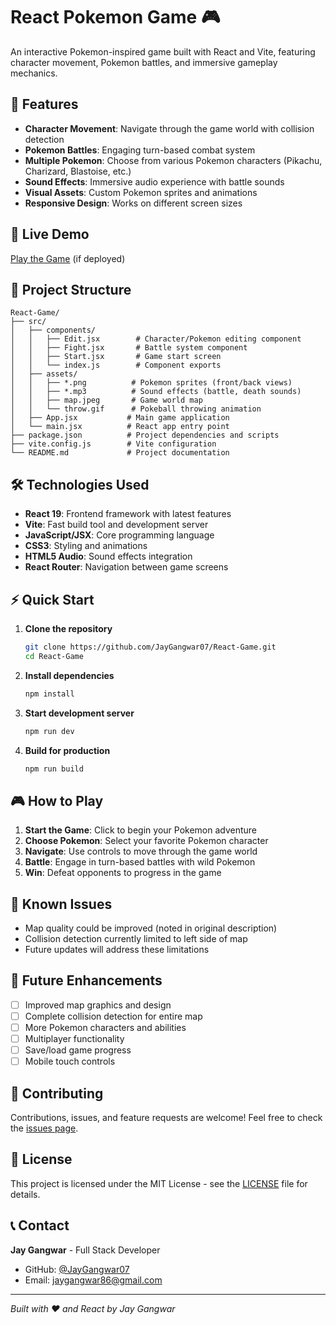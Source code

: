 # React Pokemon Game 🎮

An interactive Pokemon-inspired game built with React and Vite, featuring character movement, Pokemon battles, and immersive gameplay mechanics.

## 🌟 Features

- **Character Movement**: Navigate through the game world with collision detection
- **Pokemon Battles**: Engaging turn-based combat system
- **Multiple Pokemon**: Choose from various Pokemon characters (Pikachu, Charizard, Blastoise, etc.)
- **Sound Effects**: Immersive audio experience with battle sounds
- **Visual Assets**: Custom Pokemon sprites and animations
- **Responsive Design**: Works on different screen sizes

## 🚀 Live Demo

[Play the Game](https://jaygangwar07.github.io/React-Game/) (if deployed)

## 📁 Project Structure

```
React-Game/
├── src/
│   ├── components/
│   │   ├── Edit.jsx        # Character/Pokemon editing component
│   │   ├── Fight.jsx       # Battle system component
│   │   ├── Start.jsx       # Game start screen
│   │   └── index.js        # Component exports
│   ├── assets/
│   │   ├── *.png          # Pokemon sprites (front/back views)
│   │   ├── *.mp3          # Sound effects (battle, death sounds)
│   │   ├── map.jpeg       # Game world map
│   │   └── throw.gif      # Pokeball throwing animation
│   ├── App.jsx           # Main game application
│   └── main.jsx          # React app entry point
├── package.json          # Project dependencies and scripts
├── vite.config.js        # Vite configuration
└── README.md             # Project documentation
```

## 🛠️ Technologies Used

- **React 19**: Frontend framework with latest features
- **Vite**: Fast build tool and development server
- **JavaScript/JSX**: Core programming language
- **CSS3**: Styling and animations
- **HTML5 Audio**: Sound effects integration
- **React Router**: Navigation between game screens

## ⚡ Quick Start

1. **Clone the repository**
   ```bash
   git clone https://github.com/JayGangwar07/React-Game.git
   cd React-Game
   ```

2. **Install dependencies**
   ```bash
   npm install
   ```

3. **Start development server**
   ```bash
   npm run dev
   ```

4. **Build for production**
   ```bash
   npm run build
   ```

## 🎮 How to Play

1. **Start the Game**: Click to begin your Pokemon adventure
2. **Choose Pokemon**: Select your favorite Pokemon character
3. **Navigate**: Use controls to move through the game world
4. **Battle**: Engage in turn-based battles with wild Pokemon
5. **Win**: Defeat opponents to progress in the game

## 🐛 Known Issues

- Map quality could be improved (noted in original description)
- Collision detection currently limited to left side of map
- Future updates will address these limitations

## 🔮 Future Enhancements

- [ ] Improved map graphics and design
- [ ] Complete collision detection for entire map
- [ ] More Pokemon characters and abilities
- [ ] Multiplayer functionality
- [ ] Save/load game progress
- [ ] Mobile touch controls

## 🤝 Contributing

Contributions, issues, and feature requests are welcome! Feel free to check the [issues page](../../issues).

## 📄 License

This project is licensed under the MIT License - see the [LICENSE](LICENSE) file for details.

## 📞 Contact

**Jay Gangwar** - Full Stack Developer

- GitHub: [@JayGangwar07](https://github.com/JayGangwar07)
- Email: jaygangwar86@gmail.com

---
*Built with ❤️ and React by Jay Gangwar*